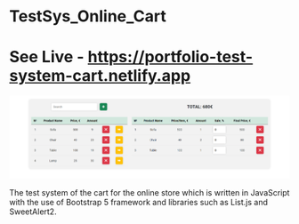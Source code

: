 # TestSys_Online_Cart
# See Live - https://portfolio-test-system-cart.netlify.app

![App Screenshot](/img/screenshot.PNG)

The test system of the cart for the online store which is written in JavaScript with the use of Bootstrap 5 framework and libraries such as List.js and SweetAlert2.
